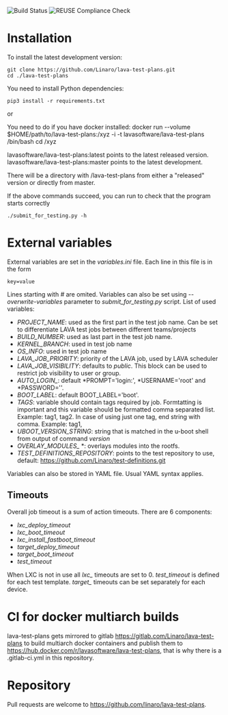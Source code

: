 ![Build Status](https://github.com/Linaro/lava-test-plans/actions/workflows/test-plans-pipeline.yml/badge.svg)
![REUSE Compliance Check](https://github.com/Linaro/lava-test-plans/actions/workflows/reuse.yml/badge.svg)

# Installation

To install the latest development version:

    git clone https://github.com/Linaro/lava-test-plans.git
    cd ./lava-test-plans

You need to install Python dependencies:

    pip3 install -r requirements.txt

or

You need to do if you have docker installed:
    docker run --volume $HOME/path/to/lava-test-plans:/xyz -i -t lavasoftware/lava-test-plans /bin/bash
    cd /xyz

lavasoftware/lava-test-plans:latest points to the latest released version.
lavasoftware/lava-test-plans:master points to the latest development.

There will be a directory with /lava-test-plans from either a "released"
version or directly from master.

If the above commands succeed, you can run to check that the program starts correctly

    ./submit_for_testing.py -h

# External variables

External variables are set in the *variables.ini* file. Each line in this file
is in the form
```
key=value
```
Lines starting with *#* are omited. Variables can also be set using
*--overwrite-variables* parameter to *submit_for_testing.py* script. List of used
variables:

 * *PROJECT_NAME*: used as the first part in the test job name. Can be set to
   differentiate LAVA test jobs between different teams/projects
 * *BUILD_NUMBER*: used as last part in the test job name.
 * *KERNEL_BRANCH*: used in test job name
 * *OS_INFO*: used in test job name
 * *LAVA_JOB_PRIORITY*: priority of the LAVA job, used by LAVA scheduler
 * *LAVA_JOB_VISIBILITY*: defaults to *public*. This block can be used to restrict job visibility to user or group.
 * *AUTO_LOGIN_*: default *PROMPT='login:', *USERNAME='root' and *PASSWORD=''.
 * *BOOT_LABEL*: default BOOT_LABEL='boot'.
 * *TAGS*: variable should contain tags required by job. Formtatting is important and this variable should be
 formatted comma separated list. Example: tag1, tag2. In case of using just one tag, end string with comma. Example:
 tag1,
 * *UBOOT_VERSION_STRING*: string that is matched in the u-boot shell from output of command *version*
 * *OVERLAY_MODULES_* *: overlays modules into the rootfs.
 * *TEST_DEFINITIONS_REPOSITORY*: points to the test repository to use, default: https://github.com/Linaro/test-definitions.git

Variables can also be stored in YAML file. Usual YAML syntax applies.

## Timeouts

Overall job timeout is a sum of action timeouts. There are 6 components:
 * *lxc_deploy_timeout*
 * *lxc_boot_timeout*
 * *lxc_install_fastboot_timeout*
 * *target_deploy_timeout*
 * *target_boot_timeout*
 * *test_timeout*

When LXC is not in use all *lxc_* timeouts are set to 0. *test_timeout* is defined for each test template. *target_* timeouts can be set separately for each device.

# CI for docker multiarch builds
lava-test-plans gets mirrored to gitlab
https://gitlab.com/Linaro/lava-test-plans to build multiarch docker containers
and publish them to https://hub.docker.com/r/lavasoftware/lava-test-plans, that
is why there is a .gitlab-ci.yml in this repository.

# Repository
Pull requests are welcome to https://github.com/linaro/lava-test-plans.
